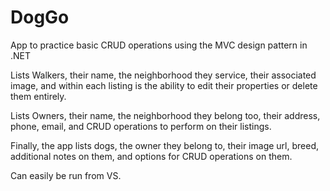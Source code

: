 # DogGo

App to practice basic CRUD operations using the MVC design pattern in .NET

Lists Walkers, their name, the neighborhood they service, their associated image, and within each listing is the ability to edit their properties or delete them entirely.

Lists Owners, their name, the neighborhood they belong too, their address, phone, email, and CRUD operations to perform on their listings.

Finally, the app lists dogs, the owner they belong to, their image url, breed, additional notes on them, and options for CRUD operations on them.

Can easily be run from VS.
